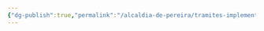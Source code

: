 ```yaml
---
{"dg-publish":true,"permalink":"/alcaldia-de-pereira/tramites-implementados/reconocimiento-deportivo/","dgPassFrontmatter":true}
---
```


